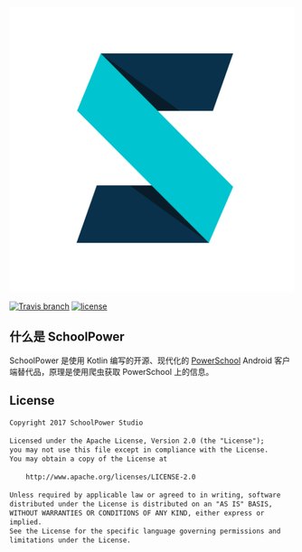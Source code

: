 ![](app/src/main/res/drawable-xxxhdpi/icon.png)

[![Travis branch](https://img.shields.io/travis/HITGIF/SchoolPower/master.svg)](https://travis-ci.org/HITGIF/SchoolPower)
[![license](https://img.shields.io/github/license/HITGIF/SchoolPower.svg)](https://github.com/HITGIF/SchoolPower/blob/master/LICENSE.txt)

什么是 SchoolPower
-------
SchoolPower 是使用 Kotlin 编写的开源、现代化的 [PowerSchool](https://www.powerschool.com/) Android 客户端替代品，原理是使用爬虫获取 PowerSchool 上的信息。

License
-------
    Copyright 2017 SchoolPower Studio

    Licensed under the Apache License, Version 2.0 (the "License");
    you may not use this file except in compliance with the License.
    You may obtain a copy of the License at

        http://www.apache.org/licenses/LICENSE-2.0

    Unless required by applicable law or agreed to in writing, software
    distributed under the License is distributed on an "AS IS" BASIS,
    WITHOUT WARRANTIES OR CONDITIONS OF ANY KIND, either express or implied.
    See the License for the specific language governing permissions and
    limitations under the License.
